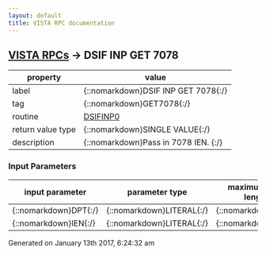 ```yaml
---
layout: default
title: VISTA RPC documentation
---
```




## [VISTA RPCs](TableOfContent.md) &#8594; DSIF INP GET 7078 

 property | value 
--- | --- 
 label | {::nomarkdown}DSIF INP GET 7078{:/}
 tag | {::nomarkdown}GET7078{:/}
 routine | [DSIFINP0](http://code.osehra.org/dox/Routine_DSIFINP0_source.html)
 return value type | {::nomarkdown}SINGLE VALUE{:/}
 description | {::nomarkdown}Pass in 7078 IEN. {:/}

### Input Parameters

| input parameter | parameter type | maximum data length | required | description | 
| --- | --- | --- | --- | --- | 
| {::nomarkdown}DPT{:/} | {::nomarkdown}LITERAL{:/} | {::nomarkdown}25{:/} | {::nomarkdown}true{:/} |  | 
| {::nomarkdown}IEN{:/} | {::nomarkdown}LITERAL{:/} | {::nomarkdown}10{:/} | {::nomarkdown}true{:/} |  | 




 Generated on January 13th 2017, 6:24:32 am